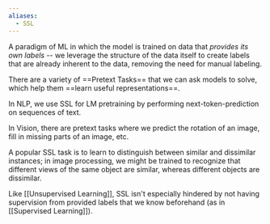 ```yaml
---
aliases:
  - SSL
---
```

A paradigm of ML in which the model is trained on data that *provides its own labels* -- we leverage the structure of the data itself to create labels that are already inherent to the data, removing the need for manual labeling.

There are a variety of ==Pretext Tasks== that we can ask models to solve, which help them ==learn useful representations==.

In NLP, we use SSL for LM pretraining by performing next-token-prediction on sequences of text.

In Vision, there are pretext tasks where we predict the rotation of an image, fill in missing parts of an image, etc.

A popular SSL task is to learn to distinguish between similar and dissimilar instances; in image processing, we might be trained to recognize that different views of the same object are similar, whereas different objects are dissimilar.

Like [[Unsupervised Learning]], SSL isn't especially hindered by not having supervision from provided labels that we know beforehand (as in [[Supervised Learning]]).